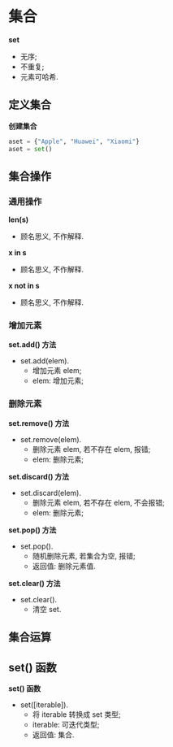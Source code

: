 # 集合

**set**

- 无序;
- 不重复;
- 元素可哈希.

## 定义集合

**创建集合**

```python
aset = {"Apple", "Huawei", "Xiaomi"}
aset = set()
```

## 集合操作

### 通用操作

**len(s)**

- 顾名思义, 不作解释.

**x in s**

- 顾名思义, 不作解释.

**x not in s**

- 顾名思义, 不作解释.

### 增加元素

**set.add() 方法**

- set.add(elem).
  - 增加元素 elem;
  - elem: 增加元素;

### 删除元素

**set.remove() 方法**

- set.remove(elem).
  - 删除元素 elem, 若不存在 elem, 报错;
  - elem: 删除元素;

**set.discard() 方法**

- set.discard(elem).
  - 删除元素 elem, 若不存在 elem, 不会报错;
  - elem: 删除元素;

**set.pop() 方法**

- set.pop().
  - 随机删除元素, 若集合为空, 报错;
  - 返回值: 删除元素值.

**set.clear() 方法**

- set.clear().
  - 清空 set.

## 集合运算

## set() 函数

**set() 函数**

- set([iterable]).
  - 将 iterable 转换成 set 类型;
  - iterable: 可迭代类型;
  - 返回值: 集合.
